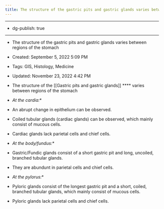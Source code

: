 ```yaml
---
title: The structure of the gastric pits and gastric glands varies between regions of the stomach
---
```


- --

- dg-publish: true

- --

- The structure of the gastric pits and gastric glands varies between regions of the stomach

- Created: September 5, 2022 5:09 PM

- Tags: GIS, Histology, Medicine

- Updated: November 23, 2022 4:42 PM

- The structure of the [[Gastric pits and gastric glands]] **** varies between regions of the stomach

- *At the cardia:**

- An abrupt change in epithelium can be observed.

- Coiled tubular glands (cardiac glands) can be observed, which mainly consist of mucous cells.

- Cardiac glands lack parietal cells and chief cells.

- *At the body/fundus:**

- Gastric/Fundic glands consist of a short gastric pit and long, uncoiled, branched tubular glands.

- They are abundunt in parietal cells and chief cells.

- *At the pylorus:**

- Pyloric glands consist of the longest gastric pit and a short, coiled, branched tubular glands, which mainly consist of mucous cells.

- Pyloric glands lack parietal cells and chief cells.

